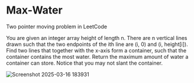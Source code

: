 # Max-Water
Two pointer moving problem in LeetCode

You are given an integer array height of length n. There are n vertical lines drawn such that the two endpoints of the ith line are (i, 0) and (i, height[i]).
Find two lines that together with the x-axis form a container, such that the container contains the most water.
Return the maximum amount of water a container can store.
Notice that you may not slant the container.

![Screenshot 2025-03-16 183931](https://github.com/user-attachments/assets/8fc63f26-1145-4e50-abe2-4a18dfd6a161)
